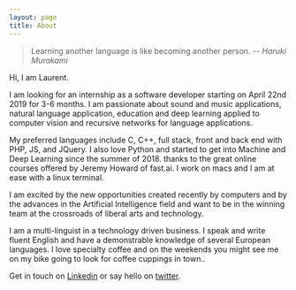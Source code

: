```yaml
---
layout: page
title: About
---
```

 
<!--   Study hard what interests you the most in the most undisciplined, irreverent and original manner possible.
  ― Richard Feynmann -->
  > Learning another language is like becoming another person. 
  > -- <cite>Haruki Murakami</cite>
<!-- ![laurent](/assets/img/about.jpg){:class="profile_img"} -->

Hi, I am Laurent. 

I am looking for an internship as a software developer starting on April 22nd 2019 for 3-6 months. I am passionate about sound and music applications, natural language application, education and deep learning applied to computer vision and recursive networks for language applications.

My preferred languages include C, C++, full stack, front and back end with PHP, JS, and JQuery. I also love Python and started to get into Machine and Deep Learning since the summer of 2018. thanks to the great online courses offered by Jeremy Howard of fast.ai. I work on macs and I am at ease with a linux terminal.

I am excited by the new opportunities created recently by computers and by the advances in the Artificial Intelligence field and want to be in the winning team at the crossroads of liberal arts and technology.

I am a multi-linguist in a technology driven business. I speak and write fluent English and have a demonstrable knowledge of several European languages. I love specialty coffee and on the weekends you might see me on my bike going to look for coffee cuppings in town.. 

Get in touch on [Linkedin](https://www.linkedin.com/in/laurentbrusa) or say hello on [twitter](https://twitter.com/wrmultitudes).
 
